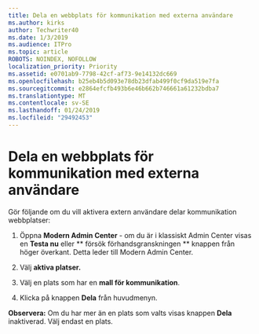 ```yaml
---
title: Dela en webbplats för kommunikation med externa användare
ms.author: kirks
author: Techwriter40
ms.date: 1/3/2019
ms.audience: ITPro
ms.topic: article
ROBOTS: NOINDEX, NOFOLLOW
localization_priority: Priority
ms.assetid: e0701ab9-7798-42cf-af73-9e14132dc669
ms.openlocfilehash: b25eb4b5d093e78db23dfab499f0cf9da519e7fa
ms.sourcegitcommit: e2864efcfb493b6e46b662b746661a61232bdba7
ms.translationtype: MT
ms.contentlocale: sv-SE
ms.lasthandoff: 01/24/2019
ms.locfileid: "29492453"
---
```

# <a name="share-a-communication-site-with-external-users"></a>Dela en webbplats för kommunikation med externa användare

Gör följande om du vill aktivera extern användare delar kommunikation webbplatser: 
  
1. Öppna **Modern Admin Center** - om du är i klassiskt Admin Center visas en **Testa nu** eller ** försök förhandsgranskningen ** knappen från höger överkant. Detta leder till Modern Admin Center. 
  
2. Välj **aktiva platser.**
  
3. Välj en plats som har en **mall för kommunikation**. 
  
4. Klicka på knappen **Dela** från huvudmenyn. 
  
 **Observera:** Om du har mer än en plats som valts visas knappen **Dela** inaktiverad. Välj endast en plats. 
  

